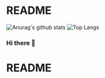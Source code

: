# README

![Anurag's github stats](https://github-readme-stats.vercel.app/api?username=Igang-Fan-Jing&theme=vue-dark)
![Top Langs](https://github-readme-stats.vercel.app/api/top-langs/?username=Igang-Fan-Jing&layout=compact&theme=vue-dark)


### Hi there 👋

<!--
**Igang-Fan-Jing/Igang-Fan-Jing** is a ✨ _special_ ✨ repository because its `README.md` (this file) appears on your GitHub profile.

Here are some ideas to get you started:

- 🔭 I’m currently working on ...
- 🌱 I’m currently learning ...
- 👯 I’m looking to collaborate on ...
- 🤔 I’m looking for help with ...
- 💬 Ask me about ...
- 📫 How to reach me: ...
- 😄 Pronouns: ...
- ⚡ Fun fact: ...
-->
# README
